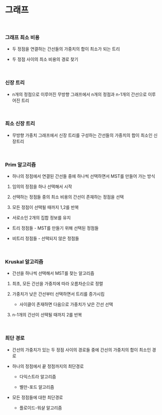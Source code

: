 # 그래프

<br>

### 그래프 최소 비용

- 두 정점을 연결하는 간선들의 가중치의 합이 최소가 되는 트리

- 두 정점 사이의 최소 비용의 경로 찾기

<br>

### 신장 트리

- n개의 정점으로 이루어진 무방향 그래프에서 n개의 정점과 n-1개의 간선으로 이루어진 트리

<br>

### 최소 신장 트리

-  무방향 가중치 그래프에서 신장 트리를 구성하는 간선들의 가중치의 합이 최소인 신장트리

<br>

### Prim 알고리즘

- 하나의 정점에서 연결된 간선들 중에 하나씩 선택하면서 MST를 만들어 가는 방식

1. 임의의 정점을 하나 선택해서 시작

2. 선택하는 정점들 중의 최소 비용의 간선이 존재하는 정점을 선택

3. 모든 정점이 선택될 때까지 1,2를 반복

- 서로소인 2개의 집합 정보를 유지

- 트리 정점들 - MST를 만들기 위해 선택된 정점들

- 비트리 정점들 - 선택되지 않은 정점들

<br>

### Kruskal 알고리즘

- 간선을 하나씩 선택해서 MST를 찾는 알고리즘

1. 최초, 모든 간선을 가중치에 따라 오름차순으로 정렬

2. 가중치가 낮은 간선부터 선택하면서 트리를 증가시킴

    - 사이클이 존재하면 다음으로 가중치가 낮은 간선 선택

3. n-1개의 간선이 선택될 때까지 2를 반복

<br>

### 최단 경로

- 간선의 가중치가 있는 두 정점 사이의 경로들 중에 간선의 가중치의 합이 최소인 경로

- 하나의 정점에서 끝 정점까지의 최단경로

    - 다익스트라 알고리즘

    - 벨만-포드 알고리즘

- 모든 정점들에 대한 최단경로

    - 플로이드-워샬 알고리즘